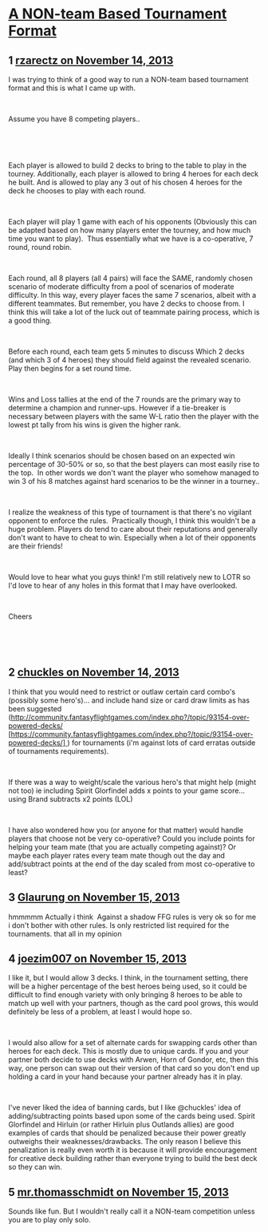 # [A NON-team Based Tournament Format](https://community.fantasyflightgames.com/topic/93531-a-non-team-based-tournament-format/)

## 1 [rzarectz on November 14, 2013](https://community.fantasyflightgames.com/topic/93531-a-non-team-based-tournament-format/?do=findComment&comment=909062)

I was trying to think of a good way to run a NON-team based tournament format and this is what I came up with.

 

Assume you have 8 competing players..

 

 

Each player is allowed to build 2 decks to bring to the table to play in the tourney. Additionally, each player is allowed to bring 4 heroes for each deck he built. And is allowed to play any 3 out of his chosen 4 heroes for the deck he chooses to play with each round.

 

Each player will play 1 game with each of his opponents (Obviously this can be adapted based on how many players enter the tourney, and how much time you want to play).  Thus essentially what we have is a co-operative, 7 round, round robin.

 

Each round, all 8 players (all 4 pairs) will face the SAME, randomly chosen scenario of moderate difficulty from a pool of scenarios of moderate difficulty. In this way, every player faces the same 7 scenarios, albeit with a different teammates. But remember, you have 2 decks to choose from. I think this will take a lot of the luck out of teammate pairing process, which is a good thing.

 

Before each round, each team gets 5 minutes to discuss Which 2 decks (and which 3 of 4 heroes) they should field against the revealed scenario. Play then begins for a set round time.

 

Wins and Loss tallies at the end of the 7 rounds are the primary way to determine a champion and runner-ups. However if a tie-breaker is necessary between players with the same W-L ratio then the player with the lowest pt tally from his wins is given the higher rank.

 

Ideally I think scenarios should be chosen based on an expected win percentage of 30-50% or so, so that the best players can most easily rise to the top.  In other words we don't want the player who somehow managed to win 3 of his 8 matches against hard scenarios to be the winner in a tourney..

 

I realize the weakness of this type of tournament is that there's no vigilant opponent to enforce the rules.  Practically though, I think this wouldn't be a huge problem. Players do tend to care about their reputations and generally don't want to have to cheat to win. Especially when a lot of their opponents are their friends!

 

Would love to hear what you guys think! I'm still relatively new to LOTR so I'd love to hear of any holes in this format that I may have overlooked.

 

Cheers  

 

 

## 2 [chuckles on November 14, 2013](https://community.fantasyflightgames.com/topic/93531-a-non-team-based-tournament-format/?do=findComment&comment=909131)

I think that you would need to restrict or outlaw certain card combo's (possibly some hero's)... and include hand size or card draw limits as has been suggested (http://community.fantasyflightgames.com/index.php?/topic/93154-over-powered-decks/ [https://community.fantasyflightgames.com/index.php?/topic/93154-over-powered-decks/] ) for tournaments (i'm against lots of card erratas outside of tournaments requirements).

 

If there was a way to weight/scale the various hero's that might help (might not too) ie including Spirit Glorfindel adds x points to your game score... using Brand subtracts x2 points (LOL)

 

I have also wondered how you (or anyone for that matter) would handle players that choose not be very co-operative? Could you include points for helping your team mate (that you are actually competing against)? Or maybe each player rates every team mate though out the day and add/subtract points at the end of the day scaled from most co-operative to least?

## 3 [Glaurung on November 15, 2013](https://community.fantasyflightgames.com/topic/93531-a-non-team-based-tournament-format/?do=findComment&comment=909265)

hmmmmm Actually i think  Against a shadow FFG rules is very ok so for me i don't bother with other rules. Is only restricted list required for the tournaments. that all in my opinion

## 4 [joezim007 on November 15, 2013](https://community.fantasyflightgames.com/topic/93531-a-non-team-based-tournament-format/?do=findComment&comment=909361)

I like it, but I would allow 3 decks. I think, in the tournament setting, there will be a higher percentage of the best heroes being used, so it could be difficult to find enough variety with only bringing 8 heroes to be able to match up well with your partners, though as the card pool grows, this would definitely be less of a problem, at least I would hope so.

 

I would also allow for a set of alternate cards for swapping cards other than heroes for each deck. This is mostly due to unique cards. If you and your partner both decide to use decks with Arwen, Horn of Gondor, etc, then this way, one person can swap out their version of that card so you don't end up holding a card in your hand because your partner already has it in play.

 

I've never liked the idea of banning cards, but I like @chuckles' idea of adding/subtracting points based upon some of the cards being used. Spirit Glorfindel and Hirluin (or rather Hirluin plus Outlands allies) are good examples of cards that should be penalized because their power greatly outweighs their weaknesses/drawbacks. The only reason I believe this penalization is really even worth it is because it will provide encouragement for creative deck building rather than everyone trying to build the best deck so they can win.

## 5 [mr.thomasschmidt on November 15, 2013](https://community.fantasyflightgames.com/topic/93531-a-non-team-based-tournament-format/?do=findComment&comment=909414)

Sounds like fun. But I wouldn't really call it a NON-team competition unless you are to play only solo.

